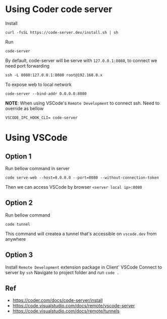 # Using Coder code server

Install

    curl -fsSL https://code-server.dev/install.sh | sh

Run

    code-server

By default, code-server will be serve with `127.0.0.1:8080`, to connect we need port forwarding

    ssh -L 8080:127.0.0.1:8080 root@192.168.0.x

To expose web to local network

    code-server --bind-addr 0.0.0.0:8080

**NOTE**: When using VSCode's `Remote Development` to connect ssh. Need to override as bellow

    VSCODE_IPC_HOOK_CLI= code-server

# Using VSCode 

## Option 1
Run bellow command in server

    code serve-web --host=0.0.0.0 --port=8080 --without-connection-token

Then we can access VSCode by browser `<server local ip>:8080` 

## Option 2

Run bellow command

    code tunnel

This command will createa a tunnel that's accessible on `vscode.dev` from anywhere

## Option 3

Install `Remote Development` extension package in Client' VSCode
Connect to server by `ssh`
Navigate to project folder and run `code .`

## Ref
- https://coder.com/docs/code-server/install
- https://code.visualstudio.com/docs/remote/vscode-server
- https://code.visualstudio.com/docs/remote/tunnels